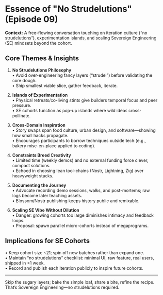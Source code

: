 # Essence of "No Strudelutions" (Episode 09)

**Context:** A free-flowing conversation touching on iteration culture (“no strudelutions”), experimentation islands, and scaling Sovereign Engineering (SE) mindsets beyond the cohort.

## Core Themes & Insights

1. **No Strudelutions Philosophy**  
   • Avoid over-engineering fancy layers (“strudel”) before validating the core dough.  
   • Ship smallest viable slice, gather feedback, iterate.

2. **Islands of Experimentation**  
   • Physical retreats/co-living stints give builders temporal focus and peer pressure.  
   • SE cohorts function as pop-up islands where wild ideas cross-pollinate.

3. **Cross-Domain Inspiration**  
   • Story swaps span food culture, urban design, and software—showing how small hacks propagate.  
   • Encourages participants to borrow techniques outside tech (e.g., bakery mise-en-place applied to coding).

4. **Constraints Breed Creativity**  
   • Limited time (weekly demos) and no external funding force clever, compact solutions.  
   • Echoed in choosing lean tool-chains (Nostr, Lightning, Zig) over heavyweight stacks.

5. **Documenting the Journey**  
   • Advocate recording demo sessions, walks, and post-mortems; raw logs become later teaching assets.  
   • Blossom/Nostr publishing keeps history public and remixable.

6. **Scaling SE Vibe Without Dilution**  
   • Danger: growing cohorts too large diminishes intimacy and feedback loops.  
   • Proposal: spawn parallel micro-cohorts instead of megaprograms.

## Implications for SE Cohorts

• Keep cohort size ~21; spin off new batches rather than expand one.  
• Maintain “no strudelutions” checklist: minimal UI, raw feature, real users, shipped in <1 week.  
• Record and publish each iteration publicly to inspire future cohorts.

---
Skip the sugary layers; bake the simple loaf, share a bite, refine the recipe. That’s Sovereign Engineering—no strudelutions required. 